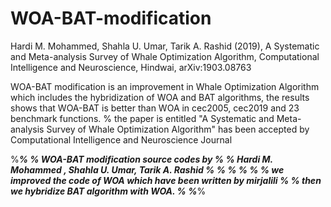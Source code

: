 
# WOA-BAT-modification
Hardi M. Mohammed, Shahla U. Umar, Tarik A. Rashid (2019), A Systematic and Meta-analysis Survey of Whale Optimization Algorithm, Computational Intelligence and Neuroscience, Hindwai, arXiv:1903.08763


WOA-BAT modification is an improvement in Whale Optimization Algorithm which includes the hybridization of WOA and BAT algorithms, the results  shows that WOA-BAT is better than WOA in cec2005, cec2019 and 23 benchmark functions.
% the paper is entitled "A Systematic and Meta-analysis Survey of Whale Optimization
Algorithm" has been accepted by Computational Intelligence and Neuroscience Journal 

%_________________________________________________________________________%
% WOA-BAT modification  source codes   by                                 %
% Hardi M. Mohammed , Shahla U. Umar, Tarik A. Rashid                     %
%                                                                         %
%                                                                         %
%  we improved the code of WOA which have been written by mirjalili       %
%      then we hybridize BAT algorithm with WOA.                          %
%_________________________________________________________________________%
